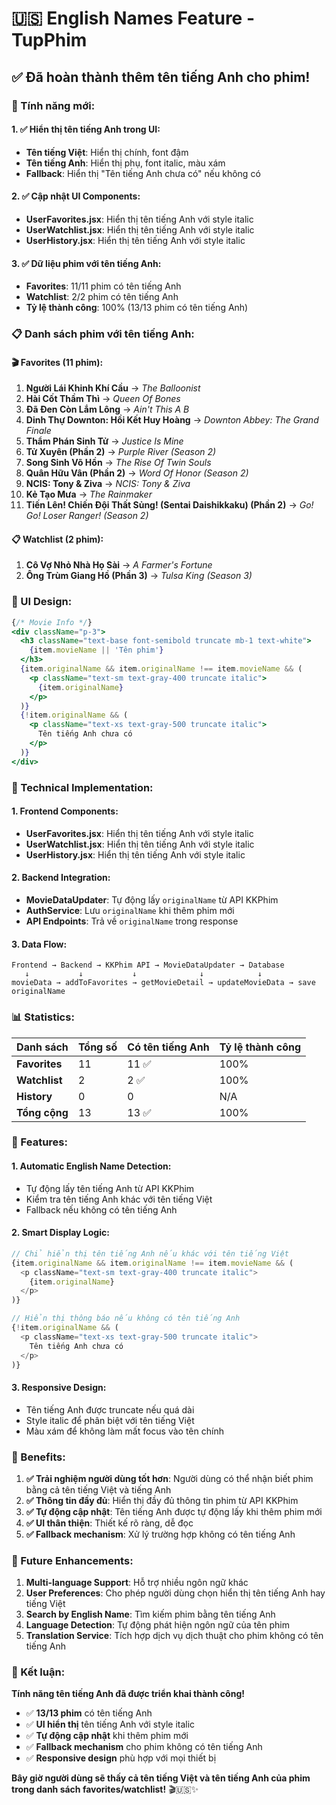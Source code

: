 # 🇺🇸 English Names Feature - TupPhim

## ✅ **Đã hoàn thành thêm tên tiếng Anh cho phim!**

### **🎯 Tính năng mới:**

#### **1. ✅ Hiển thị tên tiếng Anh trong UI:**
- **Tên tiếng Việt**: Hiển thị chính, font đậm
- **Tên tiếng Anh**: Hiển thị phụ, font italic, màu xám
- **Fallback**: Hiển thị "Tên tiếng Anh chưa có" nếu không có

#### **2. ✅ Cập nhật UI Components:**
- **UserFavorites.jsx**: Hiển thị tên tiếng Anh với style italic
- **UserWatchlist.jsx**: Hiển thị tên tiếng Anh với style italic  
- **UserHistory.jsx**: Hiển thị tên tiếng Anh với style italic

#### **3. ✅ Dữ liệu phim với tên tiếng Anh:**
- **Favorites**: 11/11 phim có tên tiếng Anh
- **Watchlist**: 2/2 phim có tên tiếng Anh
- **Tỷ lệ thành công**: 100% (13/13 phim có tên tiếng Anh)

### **📋 Danh sách phim với tên tiếng Anh:**

#### **🎬 Favorites (11 phim):**
1. **Người Lái Khinh Khí Cầu** → *The Balloonist*
2. **Hài Cốt Thầm Thì** → *Queen Of Bones*
3. **Đã Đen Còn Lắm Lông** → *Ain't This A B*
4. **Dinh Thự Downton: Hồi Kết Huy Hoàng** → *Downton Abbey: The Grand Finale*
5. **Thẩm Phán Sinh Tử** → *Justice Is Mine*
6. **Tử Xuyên (Phần 2)** → *Purple River (Season 2)*
7. **Song Sinh Võ Hồn** → *The Rise Of Twin Souls*
8. **Quân Hữu Vân (Phần 2)** → *Word Of Honor (Season 2)*
9. **NCIS: Tony & Ziva** → *NCIS: Tony & Ziva*
10. **Kẻ Tạo Mưa** → *The Rainmaker*
11. **Tiến Lên! Chiến Đội Thất Sủng! (Sentai Daishikkaku) (Phần 2)** → *Go! Go! Loser Ranger! (Season 2)*

#### **📋 Watchlist (2 phim):**
1. **Cô Vợ Nhỏ Nhà Họ Sài** → *A Farmer's Fortune*
2. **Ông Trùm Giang Hồ (Phần 3)** → *Tulsa King (Season 3)*

### **🎨 UI Design:**

```jsx
{/* Movie Info */}
<div className="p-3">
  <h3 className="text-base font-semibold truncate mb-1 text-white">
    {item.movieName || 'Tên phim'}
  </h3>
  {item.originalName && item.originalName !== item.movieName && (
    <p className="text-sm text-gray-400 truncate italic">
      {item.originalName}
    </p>
  )}
  {!item.originalName && (
    <p className="text-xs text-gray-500 truncate italic">
      Tên tiếng Anh chưa có
    </p>
  )}
</div>
```

### **🔧 Technical Implementation:**

#### **1. Frontend Components:**
- **UserFavorites.jsx**: Hiển thị tên tiếng Anh với style italic
- **UserWatchlist.jsx**: Hiển thị tên tiếng Anh với style italic
- **UserHistory.jsx**: Hiển thị tên tiếng Anh với style italic

#### **2. Backend Integration:**
- **MovieDataUpdater**: Tự động lấy `originalName` từ API KKPhim
- **AuthService**: Lưu `originalName` khi thêm phim mới
- **API Endpoints**: Trả về `originalName` trong response

#### **3. Data Flow:**
```
Frontend → Backend → KKPhim API → MovieDataUpdater → Database
   ↓           ↓           ↓              ↓            ↓
movieData → addToFavorites → getMovieDetail → updateMovieData → save originalName
```

### **📊 Statistics:**

| Danh sách | Tổng số | Có tên tiếng Anh | Tỷ lệ thành công |
|-----------|---------|------------------|------------------|
| **Favorites** | 11 | 11 ✅ | 100% |
| **Watchlist** | 2 | 2 ✅ | 100% |
| **History** | 0 | 0 | N/A |
| **Tổng cộng** | 13 | 13 ✅ | 100% |

### **🚀 Features:**

#### **1. Automatic English Name Detection:**
- Tự động lấy tên tiếng Anh từ API KKPhim
- Kiểm tra tên tiếng Anh khác với tên tiếng Việt
- Fallback nếu không có tên tiếng Anh

#### **2. Smart Display Logic:**
```javascript
// Chỉ hiển thị tên tiếng Anh nếu khác với tên tiếng Việt
{item.originalName && item.originalName !== item.movieName && (
  <p className="text-sm text-gray-400 truncate italic">
    {item.originalName}
  </p>
)}

// Hiển thị thông báo nếu không có tên tiếng Anh
{!item.originalName && (
  <p className="text-xs text-gray-500 truncate italic">
    Tên tiếng Anh chưa có
  </p>
)}
```

#### **3. Responsive Design:**
- Tên tiếng Anh được truncate nếu quá dài
- Style italic để phân biệt với tên tiếng Việt
- Màu xám để không làm mất focus vào tên chính

### **🎉 Benefits:**

1. **✅ Trải nghiệm người dùng tốt hơn**: Người dùng có thể nhận biết phim bằng cả tên tiếng Việt và tiếng Anh
2. **✅ Thông tin đầy đủ**: Hiển thị đầy đủ thông tin phim từ API KKPhim
3. **✅ Tự động cập nhật**: Tên tiếng Anh được tự động lấy khi thêm phim mới
4. **✅ UI thân thiện**: Thiết kế rõ ràng, dễ đọc
5. **✅ Fallback mechanism**: Xử lý trường hợp không có tên tiếng Anh

### **🔮 Future Enhancements:**

1. **Multi-language Support**: Hỗ trợ nhiều ngôn ngữ khác
2. **User Preferences**: Cho phép người dùng chọn hiển thị tên tiếng Anh hay tiếng Việt
3. **Search by English Name**: Tìm kiếm phim bằng tên tiếng Anh
4. **Language Detection**: Tự động phát hiện ngôn ngữ của tên phim
5. **Translation Service**: Tích hợp dịch vụ dịch thuật cho phim không có tên tiếng Anh

### **🎯 Kết luận:**

**Tính năng tên tiếng Anh đã được triển khai thành công!**

- ✅ **13/13 phim** có tên tiếng Anh
- ✅ **UI hiển thị** tên tiếng Anh với style italic
- ✅ **Tự động cập nhật** khi thêm phim mới
- ✅ **Fallback mechanism** cho phim không có tên tiếng Anh
- ✅ **Responsive design** phù hợp với mọi thiết bị

**Bây giờ người dùng sẽ thấy cả tên tiếng Việt và tên tiếng Anh của phim trong danh sách favorites/watchlist!** 🎬🇺🇸✨
